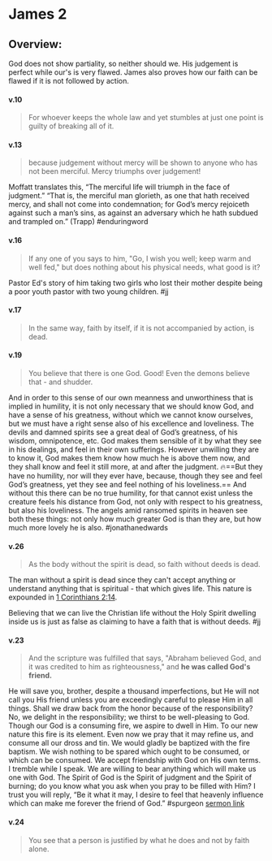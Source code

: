 # James 2

## Overview:
God does not show partiality, so neither should we. His judgement is perfect while our's is very flawed. James also proves how our faith can be flawed if it is not followed by action.


#### v.10
>For whoever keeps the whole law and yet stumbles at just one point is guilty of breaking all of it.

#### v.13
>because judgement without mercy will be shown to anyone who has not been merciful. Mercy triumphs over judgement!

Moffatt translates this, “The merciful life will triumph in the face of judgment.” “That is, the merciful man glorieth, as one that hath received mercy, and shall not come into condemnation; for God’s mercy rejoiceth against such a man’s sins, as against an adversary which he hath subdued and trampled on.” (Trapp)
#enduringword 

#### v.16
>If any one of you says to him, "Go, I wish you well; keep warm and well fed," but does nothing about his physical needs, what good is it?

Pastor Ed's story of him taking two girls who lost their mother despite being a poor youth pastor with two young children.
#jj 

#### v.17
>In the same way, faith by itself, if it is not accompanied by action, is dead.

#### v.19
>You believe that there is one God. Good! Even the demons believe that - and shudder.

And in order to this sense of our own meanness and unworthiness that is implied in humility, it is not only necessary that we should know God, and have a sense of his greatness, without which we cannot know ourselves, but we must have a right sense also of his excellence and loveliness. The devils and damned spirits see a great deal of God’s greatness, of his wisdom, omnipotence, etc. God makes them sensible of it by what they see in his dealings, and feel in their own sufferings. However unwilling they are to know it, God makes them know how much he is above them now, and they shall know and feel it still more, at and after the judgment. 🔥==But they have no humility, nor will they ever have, because, though they see and feel God’s greatness, yet they see and feel nothing of his loveliness.== And without this there can be no true humility, for that cannot exist unless the creature feels his distance from God, not only with respect to his greatness, but also his loveliness. The angels amid ransomed spirits in heaven see both these things: not only how much greater God is than they are, but how much more lovely he is also.
#jonathanedwards

#### v.26
>As the body without the spirit is dead, so faith without deeds is dead.

The man without a spirit is dead since they can't accept anything or understand anything that is spiritual - that which gives life. This nature is expounded in [1 Corinthians 2:14](1Cor2#v.14).

Believing that we can live the Christian life without the Holy Spirit dwelling inside us is just as false as claiming to have a faith that is without deeds.
#jj 

#### v.23
>And the scripture was fulfilled that says, "Abraham believed God, and it was credited to him as righteousness," and **he was called God's friend.**

He will save you, brother, despite a thousand imperfections, but He will not call you His friend unless you are exceedingly careful to please Him in all things. Shall we draw back from the honor because of the responsibility? No, we delight in the responsibility; we thirst to be well-pleasing to God. Though our God is a consuming fire, we aspire to dwell in Him. To our new nature this fire is its element. Even now we pray that it may refine us, and consume all our dross and tin. We would gladly be baptized with the fire baptism. We wish nothing to be spared which ought to be consumed, or which can be consumed. We accept friendship with God on His own terms. I tremble while I speak. We are willing to bear anything which will make us one with God. The Spirit of God is the Spirit of judgment and the Spirit of burning; do you know what you ask when you pray to be filled with Him? I trust you will reply, “Be it what it may, I desire to feel that heavenly influence which can make me forever the friend of God.”
#spurgeon [sermon link](https://www.spurgeongems.org/sermon/chs1962.pdf)

#### v.24
>You see that a person is justified by what he does and not by faith alone.





